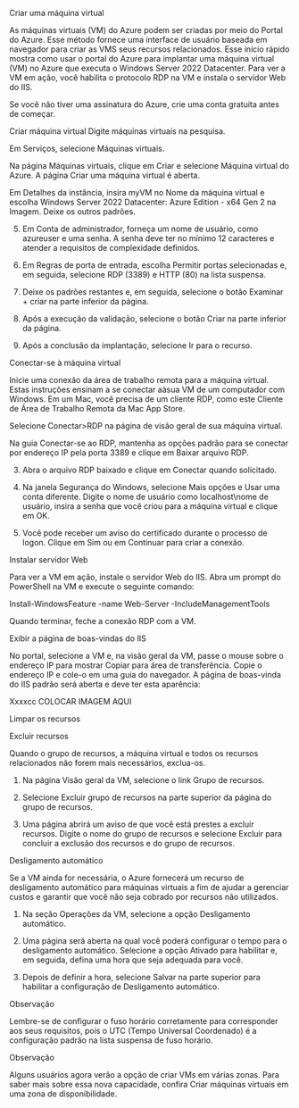 Criar uma máquina virtual



As máquinas virtuais (VM) do Azure podem ser criadas por meio do Portal do Azure. Esse método fornece uma interface de usuário baseada em navegador para criar as VMS seus recursos relacionados. Esse início rápido mostra como usar o portal do Azure para implantar uma máquina virtual (VM) no Azure que executa o Windows Server 2022 Datacenter. Para ver a VM em ação, você habilita o protocolo RDP na VM e instala o servidor Web do IIS. 

Se você não tiver uma assinatura do Azure, crie uma conta gratuita antes de começar. 


Criar máquina virtual
Digite máquinas virtuais na pesquisa.

Em Serviços, selecione Máquinas virtuais.

Na página Máquinas virtuais, clique em Criar e selecione Máquina virtual do Azure. A página Criar uma máquina virtual é aberta.

Em Detalhes da instância, insira myVM no Nome da máquina virtual e escolha Windows Server 2022 Datacenter: Azure Edition - x64 Gen 2 na Imagem. Deixe os outros padrões. 


5. Em Conta de administrador, forneça um nome de usuário, como azureuser e uma senha. A senha deve ter no mínimo 12 caracteres e atender a requisitos de complexidade definidos.


6. Em Regras de porta de entrada, escolha Permitir portas selecionadas e, em seguida, selecione RDP (3389) e HTTP (80) na lista suspensa. 

7. Deixe os padrões restantes e, em seguida, selecione o botão Examinar + criar na parte inferior da página. 

8. Após a execução da validação, selecione o botão Criar na parte inferior da página. 


9. Após a conclusão da implantação, selecione Ir para o recurso. 


Conectar-se à máquina virtual

Inicie uma conexão da área de trabalho remota para a máquina virtual. Estas instruções ensinam a se conectar aàsua VM de um computador com Windows. Em um Mac, você precisa de um cliente RDP, como este Cliente de Área de Trabalho Remota da Mac App Store.

Selecione Conectar>RDP na página de visão geral de sua máquina virtual. 

Na guia Conectar-se ao RDP, mantenha as opções padrão para se conectar por endereço IP pela porta 3389 e clique em Baixar arquivo RDP. 


3. Abra o arquivo RDP baixado e clique em Conectar quando solicitado. 

4. Na janela Segurança do Windows, selecione Mais opções e Usar uma conta diferente. Digite o nome de usuário como localhost\nome de usuário, insira a senha que você criou para a máquina virtual e clique em OK.  


5. Você pode receber um aviso do certificado durante o processo de logon. Clique em Sim ou em Continuar para criar a conexão.  


Instalar servidor Web

Para ver a VM em ação, instale o servidor Web do IIS. Abra um prompt do PowerShell na VM e execute o seguinte comando: 

Install-WindowsFeature -name Web-Server -IncludeManagementTools 


Quando terminar, feche a conexão RDP com a VM. 


Exibir a página de boas-vindas do IIS

No portal, selecione a VM e, na visão geral da VM, passe o mouse sobre o endereço IP para mostrar Copiar para área de transferência. Copie o endereço IP e cole-o em uma guia do navegador. A página de boas-vinda do IIS padrão será aberta e deve ter esta aparência:

 Xxxxcc COLOCAR IMAGEM AQUI 



Limpar os recursos

Excluir recursos

Quando o grupo de recursos, a máquina virtual e todos os recursos relacionados não forem mais necessários, exclua-os.

1. Na página Visão geral da VM, selecione o link Grupo de recursos.

2. Selecione Excluir grupo de recursos na parte superior da página do grupo de recursos.

3. Uma página abrirá um aviso de que você está prestes a excluir recursos. Digite o nome do grupo de recursos e selecione Excluir para concluir a exclusão dos recursos e do grupo de recursos. 



Desligamento automático

Se a VM ainda for necessária, o Azure fornecerá um recurso de desligamento automático para máquinas virtuais a fim de ajudar a gerenciar custos e garantir que você não seja cobrado por recursos não utilizados.

1. Na seção Operações da VM, selecione a opção Desligamento automático.

2. Uma página será aberta na qual você poderá configurar o tempo para o desligamento automático.
Selecione a opção Ativado para habilitar e, em seguida, defina uma hora que seja adequada para você.

3. Depois de definir a hora, selecione Salvar na parte superior para habilitar a configuração de Desligamento automático. 


Observação

Lembre-se de configurar o fuso horário corretamente para corresponder aos seus requisitos, pois o UTC (Tempo Universal Coordenado) é a configuração padrão na lista suspensa de fuso horário. 


Observação

Alguns usuários agora verão a opção de criar VMs em várias zonas. Para saber mais sobre essa nova capacidade, confira Criar máquinas virtuais em uma zona de disponibilidade. 
